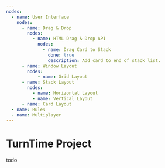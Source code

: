 ```yaml
---
nodes:
  - name: User Interface
    nodes:
      - name: Drag & Drop
        nodes:
          - name: HTML Drag & Drop API
            nodes:
              - name: Drag Card to Stack
                done: true
                description: Add card to end of stack list.
      - name: Window Layout
        nodes:
            - name: Grid Layout
      - name: Stack Layout
        nodes:
          - name: Horizontal Layout
          - name: Vertical Layout
      - name: Card Layout
  - name: Rules
  - name: Multiplayer
---
```


# TurnTime Project

todo
